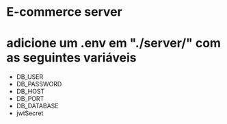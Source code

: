 # E-commerce server

# adicione um .env em "./server/" com as seguintes variáveis
- DB_USER
- DB_PASSWORD
- DB_HOST
- DB_PORT
- DB_DATABASE
- jwtSecret
